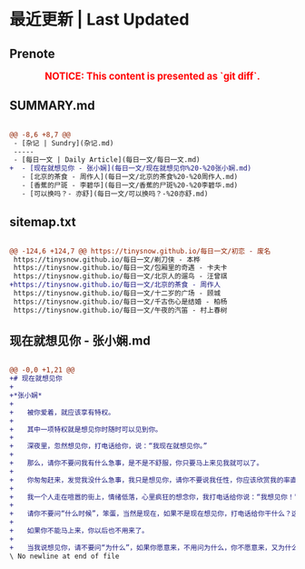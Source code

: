 # 最近更新 | Last Updated

## Prenote

<p style="font-size: larger; font-weight: bold; color: red; text-align: center;">NOTICE: This content is presented as `git diff`.</p>

## SUMMARY.md

```diff

@@ -8,6 +8,7 @@
 - [杂记 | Sundry](杂记.md)
 -----
 - [每日一文 | Daily Article](每日一文/每日一文.md)
+  - [现在就想见你 - 张小娴](每日一文/现在就想见你%20-%20张小娴.md)
   - [北京的茶食 - 周作人](每日一文/北京的茶食%20-%20周作人.md)
   - [香蕉的尸斑 - 李碧华](每日一文/香蕉的尸斑%20-%20李碧华.md)
   - [可以换吗？- 亦舒](每日一文/可以换吗？-%20亦舒.md)
```

## sitemap.txt

```diff

@@ -124,6 +124,7 @@ https://tinysnow.github.io/每日一文/初恋 - 废名
 https://tinysnow.github.io/每日一文/剃刀侠 - 本桦
 https://tinysnow.github.io/每日一文/包厢里的奇遇 - 卡夫卡
 https://tinysnow.github.io/每日一文/北京人的遛鸟 - 汪曾祺
+https://tinysnow.github.io/每日一文/北京的茶食 - 周作人
 https://tinysnow.github.io/每日一文/十二岁的广场 - 顾城
 https://tinysnow.github.io/每日一文/千古伤心是结婚 - 柏杨
 https://tinysnow.github.io/每日一文/午夜的汽笛 - 村上春树
```

## 现在就想见你 - 张小娴.md

```diff

@@ -0,0 +1,21 @@
+# 现在就想见你
+
+*张小娴*
+
+　　被你爱着，就应该享有特权。
+
+　　其中一项特权就是想见你时随时可以见到你。
+
+　　深夜里，忽然想见你，打电话给你，说：“我现在就想见你。”
+
+　　那么，请你不要问我有什么急事，是不是不舒服，你只要马上来见我就可以了。
+
+　　你匆匆赶来，发觉我没什么急事，我只是想见你，请你不要说我任性，你应该欣赏我的率直。曾经有一刻，我是那么渴望见你，以致我甘心冒着被你拒绝的危险，大胆提出要求，你不是应该感动吗？
+
+　　我一个人走在喧嚣的街上，情绪低落，心里疯狂的想念你，我打电话给你说：“我想见你！”
+
+　　请你不要问“什么时候”，笨蛋，当然是现在，如果不是现在想见你，打电话给你干什么？这个时候，希望你能说：“你在哪里？不要走开，我马上来。”
+
+　　如果你不能马上来，你以后也不用来了。
+
+　　当我说想见你，请不要问“为什么”，如果你愿意来，不用问为什么，你不愿意来，又为什么要问？
\ No newline at end of file
```

